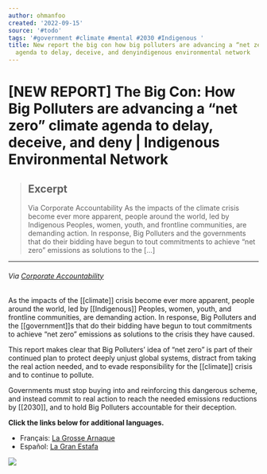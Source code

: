 ```yaml
---
author: ohmanfoo
created: '2022-09-15'
source: '#todo'
tags: '#government #climate #mental #2030 #Indigenous '
title: New report the big con how big polluters are advancing a “net zero” climate
  agenda to delay, deceive, and denyindigenous environmental network
---
```


# [NEW REPORT] The Big Con: How Big Polluters are advancing a “net zero” climate agenda to delay, deceive, and deny | Indigenous Environmental Network

> ## Excerpt
> Via Corporate Accountability As the impacts of the climate crisis become ever more apparent, people around the world, led by Indigenous Peoples, women, youth, and frontline communities, are demanding action. In response, Big Polluters and the governments that do their bidding have begun to tout commitments to achieve “net zero” emissions as solutions to the […]

---
###### _Via_ [_Corporate Accountability_](https://www.corporateaccountability.org/resources/the-big-con-net-zero/)

As the impacts of the [[climate]] crisis become ever more apparent, people around the world, led by [[Indigenous]] Peoples, women, youth, and frontline communities, are demanding action. In response, Big Polluters and the [[government]]s that do their bidding have begun to tout commitments to achieve “net zero” emissions as solutions to the crisis they have caused.

This report makes clear that Big Polluters’ idea of “net zero” is part of their continued plan to protect deeply unjust global systems, distract from taking the real action needed, and to evade responsibility for the [[climate]] crisis and to continue to pollute.

Governments must stop buying into and reinforcing this dangerous scheme, and instead commit to real action to reach the needed emissions reductions by [[2030]], and to hold Big Polluters accountable for their deception.

**Click the links below for additional languages.**

-   Français: [La Grosse Arnaque](https://www.corporateaccountability.org/wp-content/uploads/2021/06/La-Grosse-Arnaque_FR.pdf)
-   Español: [La Gran Estafa](https://www.corporateaccountability.org/wp-content/uploads/2021/06/La-Gran-Estafa_SP.pdf)

![](https://www.ienearth.org/wp-content/uploads/2021/06/Untitled-design.png)